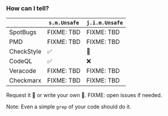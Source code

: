 <!-- markdownlint-disable MD041 -->

### How can I tell?

|            | `s.m.Unsafe` | `j.i.m.Unsafe` |
| ---------- | ------------ | -------------- |
| SpotBugs   | FIXME: TBD   | FIXME: TBD     |
| PMD        | FIXME: TBD   | FIXME: TBD     |
| CheckStyle | &#x2705;     | &#x1F527;      |
| CodeQL     | &#x2705;     | &#x274C;       |
| Veracode   | FIXME: TBD   | FIXME: TBD     |
| Checkmarx  | FIXME: TBD   | FIXME: TBD     |

Request it &#x1F91E; or write your own &#x1F4AA;. FIXME: open issues if needed.

Note: Even a simple `grep` of your code should do it.
